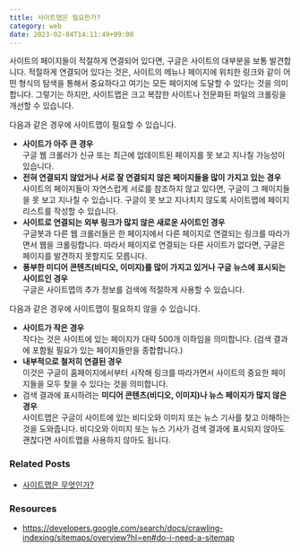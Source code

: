 ```yaml
---
title: 사이트맵은 필요한가?
category: web
date: 2023-02-04T14:11:49+09:00
---
```


사이트의 페이지들이 적절하게 연결되어 있다면, 구글은 사이트의 대부분을 보통 발견합니다. 적절하게 연결되어 있다는 것은, 사이트의 메뉴나 페이지에 위치한 링크와 같이 어떤 형식의 탐색을 통해서 중요하다고 여기는 모든 페이지에 도달할 수 있다는 것을 의미합니다. 그렇기는 하지만, 사이트맵은 크고 복잡한 사이트나 전문화된 파일의 크롤링을 개선할 수 있습니다.

다음과 같은 경우에 사이트맵이 필요할 수 있습니다.

- **사이트가 아주 큰 경우**  
  구글 웹 크롤러가 신규 또는 최근에 업데이트된 페이지를 못 보고 지나칠 가능성이 있습니다.
- **전혀 연결되지 않았거나 서로 잘 연결되지 않은 페이지들을 많이 가지고 있는 경우**  
  사이트의 페이지들이 자연스럽게 서로를 참조하지 않고 있다면, 구글이 그 페이지들을 못 보고 지나칠 수 있습니다. 구글이 못 보고 지나치지 않도록 사이트맵에 페이지 리스트를 작성할 수 있습니다.
- **사이트로 연결되는 외부 링크가 많지 않은 새로운 사이트인 경우**  
  구글봇과 다른 웹 크롤러들은 한 페이지에서 다른 페이지로 연결되는 링크를 따라가면서 웹을 크롤링합니다. 따라서 페이지로 연결되는 다른 사이트가 없다면, 구글은 페이지를 발견하지 못할지도 모릅니다.
- **풍부한 미디어 콘텐츠(비디오, 이미지)를 많이 가지고 있거나 구글 뉴스에 표시되는 사이트인 경우**  
  구글은 사이트맵의 추가 정보를 검색에 적절하게 사용할 수 있습니다.

다음과 같은 경우에 사이트맵이 필요하지 않을 수 있습니다.

- **사이트가 작은 경우**  
  작다는 것은 사이트에 있는 페이지가 대략 500개 이하임을 의미합니다. (검색 결과에 포함될 필요가 있는 페이지들만을 종합합니다.)
- **내부적으로 철저히 연결된 경우**  
  이것은 구글이 홈페이지에서부터 시작해 링크를 따라가면서 사이트의 중요한 페이지들을 모두 찾을 수 있다는 것을 의미합니다.
- 검색 결과에 표시하려는 **미디어 콘텐츠(비디오, 이미지)나 뉴스 페이지가 많지 않은 경우**  
  사이트맵은 구글이 사이트에 있는 비디오와 이미지 또는 뉴스 기사를 찾고 이해하는 것을 도와줍니다. 비디오와 이미지 또는 뉴스 기사가 검색 결과에 표시되지 않아도 괜찮다면 사이트맵을 사용하지 않아도 됩니다.

### Related Posts

- [사이트맵은 무엇인가?](/posts/what-is-a-sitemap)

### Resources

- https://developers.google.com/search/docs/crawling-indexing/sitemaps/overview?hl=en#do-i-need-a-sitemap
